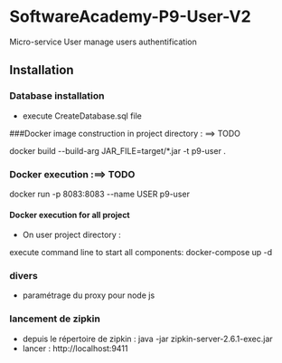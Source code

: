 # SoftwareAcademy-P9-User-V2
Micro-service User manage users authentification

## Installation

### Database installation
* execute CreateDatabase.sql file


###Docker image construction in project directory : ==> TODO

docker build --build-arg JAR_FILE=target/*.jar -t p9-user .

### Docker execution :==> TODO

docker run -p 8083:8083 --name USER p9-user

#### Docker execution for all project
* On user project directory : 

execute command line to start all components: docker-compose up -d

### divers
* paramétrage du proxy pour node js


### lancement de zipkin 
* depuis le répertoire de zipkin : java -jar zipkin-server-2.6.1-exec.jar
* lancer : http://localhost:9411 
